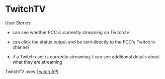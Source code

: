 # TwitchTV

User Stories:

* can see whether FCC is currently streaming on Twitch.tv

* can click the status output and be sent directly to the FCC's Twitch.tv channel

* if a Twitch user is currently streaming, I can see additional details about what they are streaming

TwitchTV uses [Twitch API](https://dev.twitch.tv/docs/)
